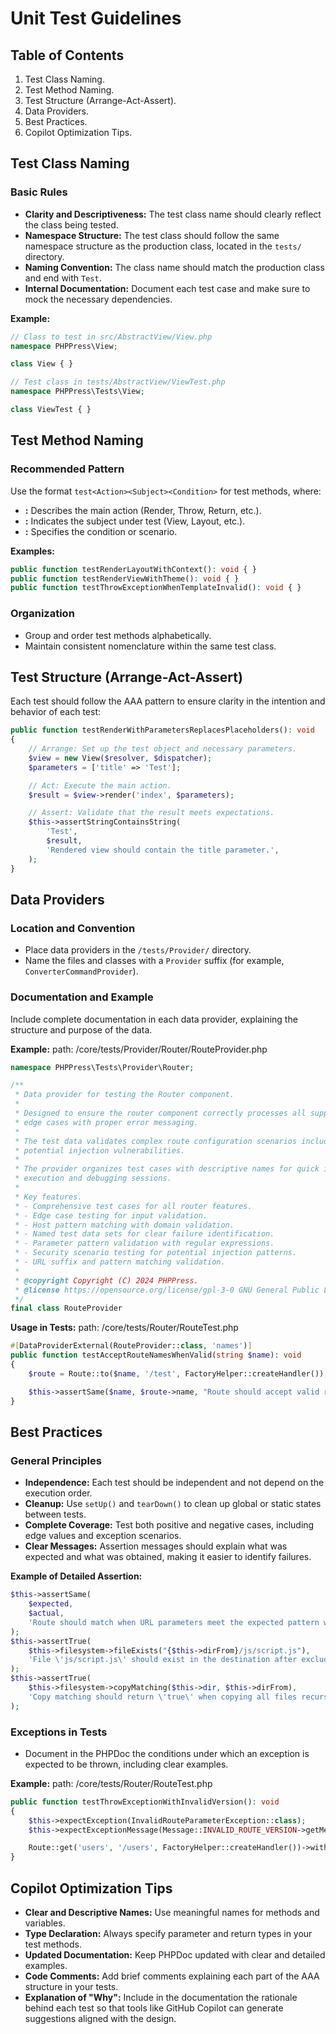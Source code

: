 # Unit Test Guidelines

## Table of Contents
1. Test Class Naming.
2. Test Method Naming.  
3. Test Structure (Arrange-Act-Assert).
4. Data Providers.
5. Best Practices.  
6. Copilot Optimization Tips.

## Test Class Naming

### Basic Rules
- **Clarity and Descriptiveness:** The test class name should clearly reflect the class being tested.
- **Namespace Structure:** The test class should follow the same namespace structure as the production class,
  located in the `tests/` directory.
- **Naming Convention:** The class name should match the production class and end with `Test`.
- **Internal Documentation:** Document each test case and make sure to mock the necessary dependencies.

**Example:**
```php
// Class to test in src/AbstractView/View.php
namespace PHPPress\View;

class View { }

// Test class in tests/AbstractView/ViewTest.php
namespace PHPPress\Tests\View;

class ViewTest { }
```

## Test Method Naming

### Recommended Pattern
Use the format `test<Action><Subject><Condition>` for test methods, where:
- **<Action>:** Describes the main action (Render, Throw, Return, etc.).
- **<Subject>:** Indicates the subject under test (View, Layout, etc.).
- **<Condition>:** Specifies the condition or scenario.

**Examples:**
```php
public function testRenderLayoutWithContext(): void { }
public function testRenderViewWithTheme(): void { }
public function testThrowExceptionWhenTemplateInvalid(): void { }
```

### Organization
- Group and order test methods alphabetically.
- Maintain consistent nomenclature within the same test class.

## Test Structure (Arrange-Act-Assert)

Each test should follow the AAA pattern to ensure clarity in the intention and behavior of each test:

```php
public function testRenderWithParametersReplacesPlaceholders(): void
{
    // Arrange: Set up the test object and necessary parameters.
    $view = new View($resolver, $dispatcher);
    $parameters = ['title' => 'Test'];

    // Act: Execute the main action.
    $result = $view->render('index', $parameters);

    // Assert: Validate that the result meets expectations.
    $this->assertStringContainsString(
        'Test',
        $result,
        'Rendered view should contain the title parameter.',
    );
}
```

## Data Providers

### Location and Convention
- Place data providers in the `/tests/Provider/` directory.
- Name the files and classes with a `Provider` suffix (for example, `ConverterCommandProvider`).

### Documentation and Example
Include complete documentation in each data provider, explaining the structure and purpose of the data.

**Example:**
path: /core/tests/Provider/Router/RouteProvider.php

```php
namespace PHPPress\Tests\Provider\Router;

/**
 * Data provider for testing the Router component.
 *
 * Designed to ensure the router component correctly processes all supported configurations and appropriately handles
 * edge cases with proper error messaging.
 *
 * The test data validates complex route configuration scenarios including security-sensitive inputs to prevent
 * potential injection vulnerabilities.
 *
 * The provider organizes test cases with descriptive names for quick identification of failure cases during test
 * execution and debugging sessions.
 *
 * Key features.
 * - Comprehensive test cases for all router features.
 * - Edge case testing for input validation.
 * - Host pattern matching with domain validation.
 * - Named test data sets for clear failure identification.
 * - Parameter pattern validation with regular expressions.
 * - Security scenario testing for potential injection patterns.
 * - URL suffix and pattern matching validation.
 *
 * @copyright Copyright (C) 2024 PHPPress.
 * @license https://opensource.org/license/gpl-3-0 GNU General Public License version 3 or later.
 */
final class RouteProvider
```

**Usage in Tests:**
path: /core/tests/Router/RouteTest.php

```php
#[DataProviderExternal(RouteProvider::class, 'names')]
public function testAcceptRouteNamesWhenValid(string $name): void
{
    $route = Route::to($name, '/test', FactoryHelper::createHandler());

    $this->assertSame($name, $route->name, "Route should accept valid route name: '{$name}'.");
}
```

## Best Practices

### General Principles
- **Independence:** Each test should be independent and not depend on the execution order.
- **Cleanup:** Use `setUp()` and `tearDown()` to clean up global or static states between tests.
- **Complete Coverage:** Test both positive and negative cases, including edge values and exception scenarios.
- **Clear Messages:** Assertion messages should explain what was expected and what was obtained, making it easier to
  identify failures.

**Example of Detailed Assertion:**
```php
$this->assertSame(
    $expected,
    $actual,
    'Route should match when URL parameters meet the expected pattern with multiple parameters.'
);
$this->assertTrue(
    $this->filesystem->fileExists("{$this->dirFrom}/js/script.js"),
    'File \'js/script.js\' should exist in the destination after excluding only the strict subdirectory legacy CSS.',
);
$this->assertTrue(
    $this->filesystem->copyMatching($this->dir, $this->dirFrom),
    'Copy matching should return \'true\' when copying all files recursively without patterns.',
);
```

### Exceptions in Tests
- Document in the PHPDoc the conditions under which an exception is expected to be thrown, including clear examples.

**Example:**
path: /core/tests/Router/RouteTest.php

```php
public function testThrowExceptionWithInvalidVersion(): void
{
    $this->expectException(InvalidRouteParameterException::class);
    $this->expectExceptionMessage(Message::INVALID_ROUTE_VERSION->getMessage('invalid'));

    Route::get('users', '/users', FactoryHelper::createHandler())->withVersion('invalid');
}
```

## Copilot Optimization Tips

- **Clear and Descriptive Names:** Use meaningful names for methods and variables.
- **Type Declaration:** Always specify parameter and return types in your test methods.
- **Updated Documentation:** Keep PHPDoc updated with clear and detailed examples.
- **Code Comments:** Add brief comments explaining each part of the AAA structure in your tests.
- **Explanation of "Why":** Include in the documentation the rationale behind each test so that tools
  like GitHub Copilot can generate suggestions aligned with the design.
